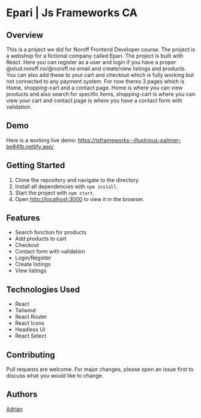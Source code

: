 # Epari | Js Frameworks CA

## Overview

This is a project we did for Noroff Frontend Developer course. The project is a webshop for a fictional company called Epari. The project is built with React.
Here you can register as a user and login if you have a proper @stud.noroff.no/@noroff.no email and create/view listings and products. You can also add these to your cart and checkout which is fully working but not connected to any payment system.
For now theres 3 pages which is Home, shopping-cart and a contact page. Home is where you can view products and also search for specific items, shopping-cart is where you can view your cart and contact page is where you have a contact form with validation.

## Demo

Here is a working live demo: https://jsframeworks--illustrious-palmier-be84fb.netlify.app/

## Getting Started

1. Clone the repository and navigate to the directory.
2. Install all dependencies with `npm install`.
3. Start the project with `npm start`.
4. Open [http://localhost:3000](http://localhost:3000) to view it in the browser.

## Features

- Search function for products
- Add products to cart
- Checkout
- Contact form with validation
- Login/Register
- Create listings
- View listings

## Technologies Used

- React
- Tailwind
- React Router
- React Icons
- Headless UI
- React Select

## Contributing

Pull requests are welcome. For major changes, please open an issue first to discuss what you would like to change.

## Authors

[Adrian](https://www.github.com/adrianfred)
